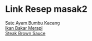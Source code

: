 # Link Resep masak2
[Sate Ayam Bumbu Kacang](https://github.com/RaditaCode/masak/blob/main/sate_ayam_bumbu_kacang.md)<br>
[Ikan Bakar Merapi](https://github.com/RaditaCode/masak/blob/main/ikan_bakar_merapi.md)<br>
[Steak Brown Sauce](https://github.com/RaditaCode/masak/blob/main/steak_brown_sauce.md)<br>
